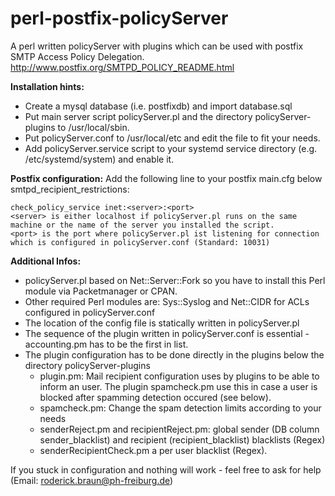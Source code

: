 # perl-postfix-policyServer
A perl written policyServer with plugins which can be used with postfix SMTP Access Policy Delegation.  
http://www.postfix.org/SMTPD_POLICY_README.html

**Installation hints:**
- Create a mysql database (i.e. postfixdb) and import database.sql
- Put main server script policyServer.pl and the directory policyServer-plugins to /usr/local/sbin.
- Put policyServer.conf to /usr/local/etc and edit the file to fit your needs.
- Add policyServer.service script to your systemd service directory (e.g. /etc/systemd/system) and enable it.

**Postfix configuration:**
Add the following line to your postfix main.cfg below smtpd_recipient_restrictions:
```
check_policy_service inet:<server>:<port>
<server> is either localhost if policyServer.pl runs on the same machine or the name of the server you installed the script.
<port> is the port where policyServer.pl ist listening for connection which is configured in policyServer.conf (Standard: 10031)
```

**Additional Infos:**
- policyServer.pl based on Net::Server::Fork so you have to install this Perl module via Packetmanager or CPAN.
- Other required Perl modules are: Sys::Syslog and Net::CIDR for ACLs configured in policyServer.conf
- The location of the config file is statically written in policyServer.pl
- The sequence of the plugin written in policyServer.conf is essential - accounting.pm has to be the first in list.
- The plugin configuration has to be done directly in the plugins below the directory policyServer-plugins
  - plugin.pm:  Mail recipient configuration uses by plugins to be able to inform an user. The plugin spamcheck.pm use this in case a user is blocked after spamming detection occured (see below).
  - spamcheck.pm: Change the spam detection limits according to your needs
  - senderReject.pm and recipientReject.pm: global sender (DB column sender_blacklist) and recipient (recipient_blacklist) blacklists (Regex)
  - senderRecipientCheck.pm a per user blacklist (Regex).
    
If you stuck in configuration and nothing will work - feel free to ask for help (Email: roderick.braun@ph-freiburg.de)
